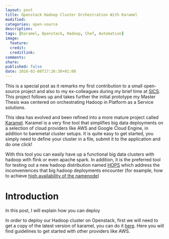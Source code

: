 ```yaml
---
layout: post
title: Openstack Hadoop Cluster Orchestration With Karamel
modified:
categories: open-source
description:
tags: [Karamel, Openstack, Hadoop, Chef, Automation]
image:
  feature:
  credit:
  creditlink:
comments:
share:
published: false
date: 2016-02-08T17:26:30+01:00
---
```


This is a special post as it remarks my first contribution to a small open-source project and also to my ex-colleagues 
during my brief time at [SICS](https://www.sics.se/). This project follows up and takes further the initial 
prototype my Master Thesis was centered on orchestrating Hadoop in Platform as a Service solutions.
 
This idea has evolved and been refined into a more mature project called [Karamel](http://www.karamel.io/). Karamel is 
a very fine tool that simplifies big data deployments on a selection of cloud providers like AWS and Google Cloud Engine, 
in addition to baremetal cluster setups. It is quite easy to get started, you simply need to define your cluster in a 
file, submit it to the application and do one click!

With this tool you can easily have up a functional big data clusters with hadoop with flink or even apache spark. 
In addition, it is the preferred tool for testing out a new hadoop distribution named [HOPS](http://www.hops.io/) 
which address the inconveniences that big hadoop deployments encounter (for example, how to achieve [high 
availability of the namenode](http://www.hops.io/?q=content/hdfs))

# Introduction

In this post, I will explain how you can deploy 

In order to deploy our Hadoop cluster on Openstack, first we will need to get a copy of the latest version of 
karamel, you can do it [here](http://www.karamel.io/?q=content/getting-started-karamel). Here you will find 
guidelines to get started with other providers like AWS.

